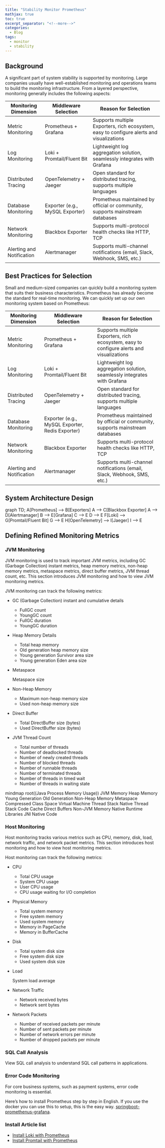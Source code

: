 ```yaml
---
title: "Stability Monitor Prometheus"
mathjax: true
toc: true
excerpt_separator: "<!--more-->"
categories:
  - Blog
tags:
  - monitor
  - stability
---
```


## Background
A significant part of system stability is supported by monitoring. Large companies usually have well-established monitoring and operations teams to build the monitoring infrastructure. From a layered perspective, monitoring generally includes the following aspects:
<table>
  <thead>
    <tr>
      <th>Monitoring Dimension</th>
      <th>Middleware Selection</th>
      <th>Reason for Selection</th>
    </tr>
  </thead>
  <tbody>
    <tr>
      <td>Metric Monitoring</td>
      <td>Prometheus + Grafana</td>
      <td>Supports multiple Exporters, rich ecosystem, easy to configure alerts and visualizations</td>
    </tr>
    <tr>
      <td>Log Monitoring</td>
      <td>Loki + Promtail/Fluent Bit</td>
      <td>Lightweight log aggregation solution, seamlessly integrates with Grafana</td>
    </tr>
    <tr>
      <td>Distributed Tracing</td>
      <td>OpenTelemetry + Jaeger</td>
      <td>Open standard for distributed tracing, supports multiple languages</td>
    </tr>
    <tr>
      <td>Database Monitoring</td>
      <td>Exporter (e.g., MySQL Exporter)</td>
      <td>Prometheus maintained by official or community, supports mainstream databases</td>
    </tr>
    <tr>
      <td>Network Monitoring</td>
      <td>Blackbox Exporter</td>
      <td>Supports multi-protocol health checks like HTTP, TCP</td>
    </tr>
    <tr>
      <td>Alerting and Notification</td>
      <td>Alertmanager</td>
      <td>Supports multi-channel notifications (email, Slack, Webhook, SMS, etc.)</td>
    </tr>
  </tbody>
</table>

## Best Practices for Selection
Small and medium-sized companies can quickly build a monitoring system that suits their business characteristics. Prometheus has already become the standard for real-time monitoring. We can quickly set up our own monitoring system based on Prometheus:
<table>
  <thead>
    <tr>
      <th>Monitoring Dimension</th>
      <th>Middleware Selection</th>
      <th>Reason for Selection</th>
    </tr>
  </thead>
  <tbody>
    <tr>
      <td>Metric Monitoring</td>
      <td>Prometheus + Grafana</td>
      <td>Supports multiple Exporters, rich ecosystem, easy to configure alerts and visualizations</td>
    </tr>
    <tr>
      <td>Log Monitoring</td>
      <td>Loki + Promtail/Fluent Bit</td>
      <td>Lightweight log aggregation solution, seamlessly integrates with Grafana</td>
    </tr>
    <tr>
      <td>Distributed Tracing</td>
      <td>OpenTelemetry + Jaeger</td>
      <td>Open standard for distributed tracing, supports multiple languages</td>
    </tr>
    <tr>
      <td>Database Monitoring</td>
      <td>Exporter (e.g., MySQL Exporter, Redis Exporter)</td>
      <td>Prometheus maintained by official or community, supports mainstream databases</td>
    </tr>
    <tr>
      <td>Network Monitoring</td>
      <td>Blackbox Exporter</td>
      <td>Supports multi-protocol health checks like HTTP, TCP</td>
    </tr>
    <tr>
      <td>Alerting and Notification</td>
      <td>Alertmanager</td>
      <td>Supports multi-channel notifications (email, Slack, Webhook, SMS, etc.)</td>
    </tr>
  </tbody>
</table>

## System Architecture Design
<div class="mermaid">
  graph TD;
    A[Prometheus] --> B[Exporters]
    A --> C[Blackbox Exporter]
    A --> D[Alertmanager]
    B --> E[Grafana]
    C --> E
    D --> E
    F[Loki] --> G[Promtail/Fluent Bit]
    G --> E
    H[OpenTelemetry] --> I[Jaeger]
    I --> E
</div>

## Defining Refined Monitoring Metrics
### JVM Monitoring

JVM monitoring is used to track important JVM metrics, including GC (Garbage Collection) instant metrics, heap memory metrics, non-heap memory metrics, metaspace metrics, direct buffer metrics, JVM thread count, etc. This section introduces JVM monitoring and how to view JVM monitoring metrics.

JVM monitoring can track the following metrics:

- GC (Garbage Collection) instant and cumulative details
    - FullGC count
    - YoungGC count
    - FullGC duration
    - YoungGC duration
- Heap Memory Details
    - Total heap memory
    - Old generation heap memory size
    - Young generation Survivor area size
    - Young generation Eden area size
- Metaspace
    
    Metaspace size
    
- Non-Heap Memory
    - Maximum non-heap memory size
    - Used non-heap memory size
- Direct Buffer
    - Total DirectBuffer size (bytes)
    - Used DirectBuffer size (bytes)
- JVM Thread Count
    - Total number of threads
    - Number of deadlocked threads
    - Number of newly created threads
    - Number of blocked threads
    - Number of runnable threads
    - Number of terminated threads
    - Number of threads in timed wait
    - Number of threads in waiting state

<div class="mermaid">
mindmap
  root((Java Process Memory Usage))
    JVM Memory
      Heap Memory
        Young Generation
        Old Generation
      Non-Heap Memory
        Metaspace
        Compressed Class Space
        Virtual Machine Thread Stack
        Native Thread Stack
        Code Cache
        Direct Buffers
    Non-JVM Memory
      Native Runtime Libraries
      JNI Native Code
</div>

### Host Monitoring

Host monitoring tracks various metrics such as CPU, memory, disk, load, network traffic, and network packet metrics. This section introduces host monitoring and how to view host monitoring metrics.

Host monitoring can track the following metrics:

- CPU
    - Total CPU usage
    - System CPU usage
    - User CPU usage
    - CPU usage waiting for I/O completion
- Physical Memory
    - Total system memory
    - Free system memory
    - Used system memory
    - Memory in PageCache
    - Memory in BufferCache
- Disk
    - Total system disk size
    - Free system disk size
    - Used system disk size
- Load
    
    System load average
    
- Network Traffic
    - Network received bytes
    - Network sent bytes
- Network Packets
    - Number of received packets per minute
    - Number of sent packets per minute
    - Number of network errors per minute
    - Number of dropped packets per minute
    
### **SQL Call Analysis**

View SQL call analysis to understand SQL call patterns in applications.

### Error Code Monitoring

For core business systems, such as payment systems, error code monitoring is essential.

Here’s how to install Prometheus step by step in English. If you use the docker you can use this to setup, this is the easy way. [springboot-promethenus-grafana](https://github.com/maddenmanel/springboot-prometheus-grafana). 

### Install Article list

- [Install Loki with Prometheus](/tool/stability-monitor-loki/)
- [Install Promtail with Prometheus](/tool/stability-monitor-promtail/)
  
<script type="module">
  import mermaid from 'https://cdn.jsdelivr.net/npm/mermaid@10/dist/mermaid.esm.min.mjs';
  mermaid.initialize({ startOnLoad: true });
</script>

